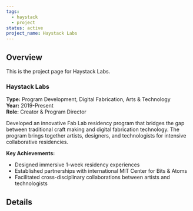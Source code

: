 ```yaml
---
tags:
  - haystack
  - project
status: active
project_name: Haystack Labs
---
```


## Overview
This is the project page for Haystack Labs. 
### Haystack Labs 
**Type:** Program Development, Digital Fabrication, Arts & Technology  
**Year:** 2019-Present  
**Role:** Creator & Program Director

Developed an innovative Fab Lab residency program that bridges the gap between traditional craft making and digital fabrication technology. The program brings together artists, designers, and technologists for intensive collaborative residencies.

**Key Achievements:**
- Designed immersive 1-week residency experiences
- Established partnerships with international MIT Center for Bits & Atoms 
- Facilitated cross-disciplinary collaborations between artists and technologists


## Details 